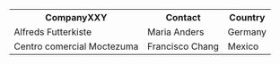 

<table>
<tr>
<th>CompanyXXY</th>
<th>Contact</th>
<th>Country</th>
</tr>
<tr>
<td>Alfreds Futterkiste</td>
<td>Maria Anders</td>
<td>Germany</td>
</tr>
<tr>
<td>Centro comercial Moctezuma</td>
<td>Francisco Chang</td>
<td>Mexico</td>
</tr>
</table>